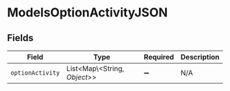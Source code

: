 # ModelsOptionActivityJSON


## Fields

| Field                          | Type                           | Required                       | Description                    |
| ------------------------------ | ------------------------------ | ------------------------------ | ------------------------------ |
| `optionActivity`               | List\<Map\\<String, *Object*>> | :heavy_minus_sign:             | N/A                            |